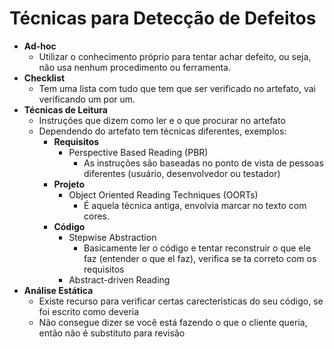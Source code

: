 # Técnicas para Detecção de Defeitos

* **Ad-hoc**
  * Utilizar o conhecimento próprio para tentar achar defeito, ou seja, não usa nenhum procedimento ou ferramenta.  
* **Checklist**
  * Tem uma lista com tudo que tem que ser verificado no artefato, vai verificando um por um.  
* **Técnicas de Leitura**
  * Instruções que dizem como ler e o que procurar no artefato
  * Dependendo do artefato tem técnicas diferentes, exemplos:
    * **Requisitos**
      * Perspective Based Reading (PBR)
        * As instruções são baseadas no ponto de vista de pessoas diferentes (usuário, desenvolvedor ou testador)
    * **Projeto**
      * Object Oriented Reading Techniques (OORTs)
        * É aquela técnica antiga, envolvia marcar no texto com cores.
    * **Código**
      * Stepwise Abstraction
        * Basicamente ler o código e tentar reconstruir o que ele faz (entender o que el faz), verifica se ta correto com os requisitos
      * Abstract-driven Reading
* **Análise Estática**
  * Existe recurso para verificar certas carecteristicas do seu código, se foi escrito como deveria
  * Não consegue dizer se você está fazendo o que o cliente queria, então não é substituto para revisão
